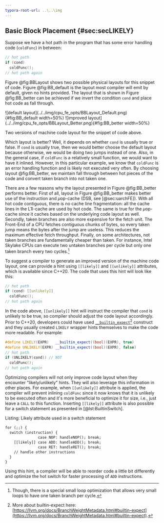```yaml
---
typora-root-url: ..\..\img
---
```


## Basic Block Placement {#sec:secLIKELY}

Suppose we have a hot path in the program that has some error handling code (`coldFunc`) in between:

```cpp
// hot path
if (cond)
  coldFunc();
// hot path again
```
Figure @fig:BBLayout shows two possible physical layouts for this snippet of code. Figure @fig:BB_default is the layout most compiler will emit by default, given no hints provided. The layout that is shown in Figure @fig:BB_better can be achieved if we invert the condition `cond` and place hot code as fall through.

<div id="fig:BBLayout">
![default layout](../../img/cpu_fe_opts/BBLayout_Default.png){#fig:BB_default width=50%}
![improved layout](../../img/cpu_fe_opts/BBLayout_Better.png){#fig:BB_better width=50%}

Two versions of machine code layout for the snippet of code above.
</div>

Which layout is better? Well, it depends on whether `cond` is usually true or false. If `cond` is usually true, then we would better choose the default layout because otherwise, we would be doing two jumps instead of one. Also, in the general case, if `coldFunc` is a relatively small function, we would want to have it inlined. However, in this particular example, we know that `coldFunc` is an error handling function and is likely not executed very often. By choosing layout @fig:BB_better, we maintain fall through between hot pieces of the code and convert taken branch into not taken one.

There are a few reasons why the layout presented in Figure @fig:BB_better performs better. First of all, layout in Figure @fig:BB_better makes better use of the instruction and $\mu$op-cache (DSB, see [@sec:uarchFE]). With all hot code contiguous, there is no cache line fragmentation: all the cache lines in the L1I-cache are used by hot code. The same is true for the $\mu$op-cache since it caches based on the underlying code layout as well. Secondly, taken branches are also more expensive for the fetch unit. The Front-End of a CPU fetches contiguous chunks of bytes, so every taken jump means the bytes after the jump are useless. This reduces the maximum effective fetch throughput. Finally, on some architectures, not taken branches are fundamentally cheaper than taken. For instance, Intel Skylake CPUs can execute two untaken branches per cycle but only one taken branch every two cycles.[^2]

To suggest a compiler to generate an improved version of the machine code layout, one can provide a hint using `[[likely]]`	and `[[unlikely]]` attributes, which is available since C++20. The code that uses this hint will look like this:

```cpp
// hot path
if (cond) [[unlikely]] 
  coldFunc();
// hot path again
```

In the code above, `[[unlikely]]` hint will instruct the compiler that `cond` is unlikely to be true, so compiler should adjust the code layout accordingly. Prior to C++20, developers could have used [`__builtin_expect`](https://llvm.org/docs/BranchWeightMetadata.html#builtin-expect)[^3] construct and they usually created `LIKELY` wrapper hints themselves to make the code more readable. For example:

```cpp
#define LIKELY(EXPR)   __builtin_expect((bool)(EXPR), true)
#define UNLIKELY(EXPR) __builtin_expect((bool)(EXPR), false)
// hot path
if (UNLIKELY(cond)) // NOT 
  coldFunc();
// hot path again
```

Optimizing compilers will not only improve code layout when they encounter "likely/unlikely" hints. They will also leverage this information in other places. For example, when `[[unlikely]]` attribute is applied, the compiler will prevent inlining `coldFunc` since it now knows that it is unlikely to be executed often and it's more beneficial to optimize it for size, i.e., just leave a `CALL` to this function. Inserting `[[likely]]` attribute is also possible for a switch statement as presented in [@lst:BuiltinSwitch].

Listing: Likely attribute used in a switch statement

~~~~ {#lst:BuiltinSwitch .cpp}
for (;;) {
  switch (instruction) {
               case NOP: handleNOP(); break;
    [[likely]] case ADD: handleADD(); break;
               case RET: handleRET(); break;
    // handle other instructions
  }
}
~~~~~~~~~~~~~~~~~~~~~~~~~~~~~~~~~~~~~~~~~~~~~~~~~

Using this hint, a compiler will be able to reorder code a little bit differently and optimize the hot switch for faster processing of `ADD` instructions.

[^2]: Though, there is a special small loop optimization that allows very small loops to have one taken branch per cycle.
[^3]: More about builtin-expect here: [https://llvm.org/docs/BranchWeightMetadata.html#builtin-expect](https://llvm.org/docs/BranchWeightMetadata.html#builtin-expect).
[^10]: C++ standard `[[likely]]` attribute: [https://en.cppreference.com/w/cpp/language/attributes/likely](https://en.cppreference.com/w/cpp/language/attributes/likely).
